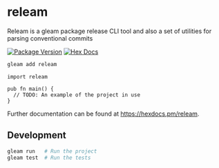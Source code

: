 # releam

Releam is a gleam package release CLI tool and also a set of utilities for parsing conventional commits

[![Package Version](https://img.shields.io/hexpm/v/releam)](https://hex.pm/packages/releam)
[![Hex Docs](https://img.shields.io/badge/hex-docs-ffaff3)](https://hexdocs.pm/releam/)

```sh
gleam add releam
```
```gleam
import releam

pub fn main() {
  // TODO: An example of the project in use
}
```

Further documentation can be found at <https://hexdocs.pm/releam>.

## Development

```sh
gleam run   # Run the project
gleam test  # Run the tests
```
